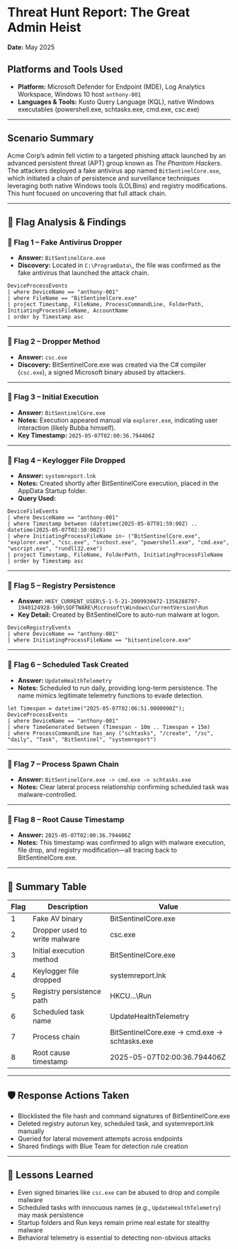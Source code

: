 # Threat Hunt Report: The Great Admin Heist

**Date:** May 2025  

## Platforms and Tools Used
- **Platform:** Microsoft Defender for Endpoint (MDE), Log Analytics Workspace, Windows 10 host `anthony-001`
- **Languages & Tools:** Kusto Query Language (KQL), native Windows executables (powershell.exe, schtasks.exe, cmd.exe, csc.exe)

---

## Scenario Summary
Acme Corp’s admin fell victim to a targeted phishing attack launched by an advanced persistent threat (APT) group known as *The Phantom Hackers*. The attackers deployed a fake antivirus app named `BitSentinelCore.exe`, which initiated a chain of persistence and surveillance techniques leveraging both native Windows tools (LOLBins) and registry modifications. This hunt focused on uncovering that full attack chain.

---

## 🔎 Flag Analysis & Findings

### 🏁 Flag 1 – Fake Antivirus Dropper
- **Answer:** `BitSentinelCore.exe`
- **Discovery:** Located in `C:\ProgramData\`, the file was confirmed as the fake antivirus that launched the attack chain.

```kql
DeviceProcessEvents
| where DeviceName == "anthony-001"
| where FileName == "BitSentinelCore.exe"
| project Timestamp, FileName, ProcessCommandLine, FolderPath, InitiatingProcessFileName, AccountName
| order by Timestamp asc
```

---

### 🏁 Flag 2 – Dropper Method
- **Answer:** `csc.exe`
- **Discovery:** BitSentinelCore.exe was created via the C# compiler (`csc.exe`), a signed Microsoft binary abused by attackers.

---

### 🏁 Flag 3 – Initial Execution
- **Answer:** `BitSentinelCore.exe`
- **Notes:** Execution appeared manual via `explorer.exe`, indicating user interaction (likely Bubba himself).
- **Key Timestamp:** `2025-05-07T02:00:36.794406Z`

---

### 🏁 Flag 4 – Keylogger File Dropped
- **Answer:** `systemreport.lnk`
- **Notes:** Created shortly after BitSentinelCore execution, placed in the AppData Startup folder.
- **Query Used:**

```kql
DeviceFileEvents
| where DeviceName == "anthony-001"
| where Timestamp between (datetime(2025-05-07T01:59:00Z) .. datetime(2025-05-07T02:10:00Z))
| where InitiatingProcessFileName in~ ("BitSentinelCore.exe", "explorer.exe", "csc.exe", "svchost.exe", "powershell.exe", "cmd.exe", "wscript.exe", "rundll32.exe")
| project Timestamp, FileName, FolderPath, InitiatingProcessFileName
| order by Timestamp asc
```

---

### 🏁 Flag 5 – Registry Persistence
- **Answer:** `HKEY_CURRENT_USER\S-1-5-21-2009930472-1356288797-1940124928-500\SOFTWARE\Microsoft\Windows\CurrentVersion\Run`
- **Key Detail:** Created by BitSentinelCore to auto-run malware at logon.

```kql
DeviceRegistryEvents 
| where DeviceName == "anthony-001"
| where InitiatingProcessFileName == "bitsentinelcore.exe"
```

---

### 🏁 Flag 6 – Scheduled Task Created
- **Answer:** `UpdateHealthTelemetry`
- **Notes:** Scheduled to run daily, providing long-term persistence. The name mimics legitimate telemetry functions to evade detection.

```kql
let Timespan = datetime("2025-05-07T02:06:51.0000000Z");
DeviceProcessEvents
| where DeviceName == "anthony-001"
| where TimeGenerated between (Timespan - 10m .. Timespan + 15m)
| where ProcessCommandLine has_any ("schtasks", "/create", "/sc", "daily", "Task", "BitSentinel", "systemreport")
```

---

### 🏁 Flag 7 – Process Spawn Chain
- **Answer:** `BitSentinelCore.exe -> cmd.exe -> schtasks.exe`
- **Notes:** Clear lateral process relationship confirming scheduled task was malware-controlled.

---

### 🏁 Flag 8 – Root Cause Timestamp
- **Answer:** `2025-05-07T02:00:36.794406Z`
- **Notes:** This timestamp was confirmed to align with malware execution, file drop, and registry modification—all tracing back to BitSentinelCore.exe.

---

## 🧠 Summary Table
| Flag | Description                        | Value |
|------|------------------------------------|-------|
| 1    | Fake AV binary                     | BitSentinelCore.exe |
| 2    | Dropper used to write malware      | csc.exe |
| 3    | Initial execution method           | BitSentinelCore.exe |
| 4    | Keylogger file dropped             | systemreport.lnk |
| 5    | Registry persistence path          | HKCU\...\Run |
| 6    | Scheduled task name                | UpdateHealthTelemetry |
| 7    | Process chain                      | BitSentinelCore.exe -> cmd.exe -> schtasks.exe |
| 8    | Root cause timestamp               | 2025-05-07T02:00:36.794406Z |

---

## 🛡️ Response Actions Taken
- Blocklisted the file hash and command signatures of BitSentinelCore.exe
- Deleted registry autorun key, scheduled task, and systemreport.lnk manually
- Queried for lateral movement attempts across endpoints
- Shared findings with Blue Team for detection rule creation

---

## 📘 Lessons Learned
- Even signed binaries like `csc.exe` can be abused to drop and compile malware
- Scheduled tasks with innocuous names (e.g., `UpdateHealthTelemetry`) may mask persistence
- Startup folders and Run keys remain prime real estate for stealthy malware
- Behavioral telemetry is essential to detecting non-obvious attacks


